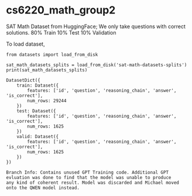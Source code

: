 # cs6220_math_group2

SAT Math Dataset from HuggingFace; We only take questions with correct solutions.
80% Train 10% Test 10% Validation

To load dataset,
```
from datasets import load_from_disk

sat_math_datasets_splits = load_from_disk('sat-math-datasets-splits')
print(sat_math_datasets_splits)
```

```
DatasetDict({
    train: Dataset({
        features: ['id', 'question', 'reasoning_chain', 'answer', 'is_correct'], 
        num_rows: 29244
    }) 
    test: Dataset({ 
        features: ['id', 'question', 'reasoning_chain', 'answer', 'is_correct'],
        num_rows: 1625
    }) 
    valid: Dataset({
        features: ['id', 'question', 'reasoning_chain', 'answer', 'is_correct'],  
        num_rows: 1625
    }) 
})
```
```
Branch Info: Contains unused GPT Training code. Additional GPT evluation was done to find that the model was unable to produce
any kind of coherent result. Model was discarded and Michael moved onto the QWEN model instead.
```
